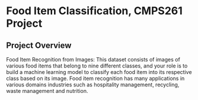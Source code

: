 
# Food Item Classification, CMPS261 Project

## Project Overview
Food Item Recognition from Images: This dataset consists of images of various
food items that belong to nine different classes, and your role is to build a machine
learning model to classify each food item into its respective class based on its image.
Food item recognition has many applications in various domains industries such as
hospitality management, recycling, waste management and nutrition.
